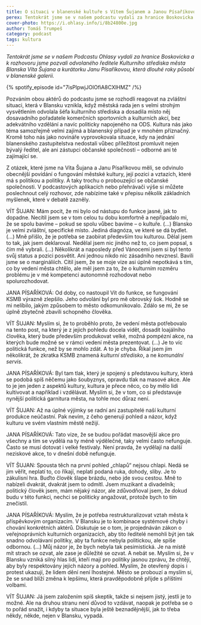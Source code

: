 ```yaml
---
title: O situaci v blanenské kultuře s Vítem Šujanem a Janou Písaříkovou
perex: Tentokrát jsme se v našem podcastu vydali za hranice Boskovicka a k rozhovoru jsme pozvali odvolaného ředitele Kulturního střediska města Blanska Víta Šujana a kurátorku Janu Písaříkovou.
cover-photo: https://i.ohlasy.info/i/8b24800e.jpg
author: Tomáš Trumpeš
category: podcast
tags: kultura
---
```


*Tentokrát jsme se v našem Podcastu Ohlasy vydali za hranice Boskovicka a k rozhovoru jsme pozvali odvolaného ředitele Kulturního střediska města Blanska Víta Šujana a kurátorku Janu Písaříkovou, která dlouhé roky působí v blanenské galerii.*

{% spotify_episode id="7isPlpwjJOlOfiA8CXlHMZ" /%}

Pozváním obou aktérů do podcastu jsme se rozhodli reagovat na zvláštní situaci, která v Blansku vznikla, když městská rada jen s velmi strohým vysvětlením odvolala šéfa kulturního střediska a dosadila místo něj dosavadního pořadatele komerčních sportovních a kulturních akcí, bez adekvátního vzdělání a navíc politicky napojeného na ODS. Kultura nás jako téma samozřejmě velmi zajímá a blanenský případ je v mnohém příznačný. Kromě toho nás jako novináře vyprovokovala situace, kdy na jednání blanenského zastupitelstva nedostali vůbec příležitost promluvit nejen bývalý ředitel, ale ani zástupci občanské společnosti – odborné ani té zajímající se.

Z otázek, které jsme na Víta Šujana a Janu Písaříkovou měli, se odvinulo obecnější povídání o fungování městské kultury, její pozici a vztazích, které má s politikou a politiky. A taky trochu o probouzející se občanské společnosti. V podcastových aplikacích nebo přehrávači výše si můžete poslechnout celý rozhovor, zde nabízíme také v přepisu několik základních myšlenek, které v debatě zazněly.

VÍT ŠUJAN: Mám pocit, že mi bylo od nástupu do funkce jasné, jak to dopadne. Necítil jsem se v tom celou tu dobu komfortně a nepřipadalo mi, že se spolu bavíme – pokud se spolu vůbec bavíme – o kultuře. (…) Blansko je velmi zvláštní, specifické místo. Jediná diagnóza, ve které se dá bydlet. (…) Mně přišlo, že je potřeba se zaobírat především tou kulturou. Dělal jsem to tak, jak jsem deklaroval. Nedělal jsem nic jiného než to, co jsem popsal, s čím mě vybrali. (…) Několikrát a naposledy před Vánocemi jsem si byl tento svůj status a pozici posvětit. Ani jednou nikdo nic zásadního nevznesl. Bavili jsme se o margináliích. Cítil jsem, že se moje vize asi úplně nepotkává s tím, co by vedení města chtělo, ale měl jsem za to, že o kulturním rozměru problému je v mé kompetenci autonomně rozhodovat nebo spolurozhodovat.

JANA PÍSAŘÍKOVÁ: Od doby, co nastoupil Vít do funkce, se fungování KSMB výrazně zlepšilo. Jeho odvolání byl pro mě obrovský šok. Hodně se mi nelíbilo, jakým způsobem to město odkomunikovalo. Zdálo se mi, že se úplně zbytečně zbavili schopného člověka.

VÍT ŠUJAN: Myslím si, že to proběhlo proto, že vedení města potřebovalo na tento post, na který je z jejich pohledu docela vidět, dosadit loajálního člověka, který bude především produkovat velké, možná pompézní akce, na kterých bude možné se v rámci vedení města prezentovat. (…) Je to víc politická funkce, než by se mohlo zdát. A to je chyba. Říkal jsem jim několikrát, že zkratka KSMB znamená *kulturní středisko*, a ne *komunální servis*.

JANA PÍSAŘÍKOVÁ: Byl tam tlak, který je spojený s představou kultury, která se podobá spíš něčemu jako šoubyznys, opravdu tlak na masové akce. Ale to je jen jeden z aspektů kultury, kultura je přece něco, co by mělo lidi kultivovat a například i vzdělávat. Myslím si, že v tom, co si představuje nynější politická garnitura města, na tohle moc důraz není. 

VÍT ŠUJAN: Až na úplné výjimky se radní ani zastupitelé naší kulturní produkce neúčastní. Pak nevím, z čeho generují pohled a názor, když kulturu ve svém vlastním městě nežijí.

JANA PÍSAŘÍKOVÁ: Tato vize, že se budou pořádat masovější akce pro všechny a tím se vydělá na ty méně výdělečné, taky velmi často nefunguje. Často se musí dotovat i velké festivaly. Není pravda, že vydělají na další neziskové akce, to v dnešní době nefunguje.

VÍT ŠUJAN: Spousta těch na první pohled „chlapů“ nejsou chlapi. Nedá se jim věřit, neplatí to, co říkají, neplatí podaná ruka, dohody, sliby. Je to zákulisní hra. Buďto člověk šlape brázdu, nebo jde svou cestou. Mně to nabízeli dvakrát, dvakrát jsem to odmítl. Jsem muzikant a divadelník; politický člověk jsem, mám nějaký názor, ale zdůvodňoval jsem, že dokud budu v této funkci, nechci se politicky angažovat, protože bych to tím znečistil.

JANA PÍSAŘÍKOVÁ: Myslím, že je potřeba restrukturalizovat vztah města k příspěvkovým organizacím. V Blansku je to kombinace systémové chyby i chování konkrétních aktérů. Diskutuje se o tom, je projednáván zákon o veřejnoprávních kulturních organizacích, aby tito ředitelé nemohli být jen tak snadno odvolávaní politiky, aby ta funkce nebyla politickou, ale spíše odbornou. (…) Můj názor je, že bych nebyla tak pesimistická. Je na místě mít strach se ozvat, ale zase je důležité se ozvat. A nebát se. Myslím si, že v Blansku vzniká silný hlas lidí, kteří mají pro politiky jasnou zprávu, že chtějí, aby byly respektovány jejich názory a pohled. Myslím, že otevřený dopis i protest ukazují, že lidem dění není lhostejné. Město se probouzí a myslím si, že se snad blíží změna k lepšímu, která pravděpodobně přijde s příštími volbami.

VÍT ŠUJAN: Já jsem založením spíš skeptik, takže si nejsem jistý, jestli je to možné. Ale na druhou stranu není důvod to vzdávat, naopak je potřeba se o to pořád snažit, i kdyby ta situace byla ještě beznadějnější, jak to třeba někdy, někde, nejen v Blansku, vypadá.
